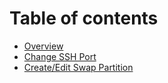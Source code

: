 # Table of contents

* [Overview](README.md)
* [Change SSH Port](<README (1).md>)
* [Create/Edit Swap Partition](create-edit-swap-partition.md)
